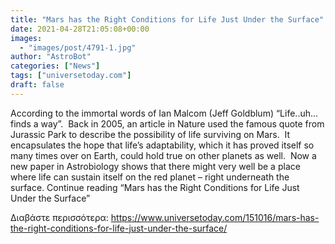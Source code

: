 ```yaml
---
title: "Mars has the Right Conditions for Life Just Under the Surface"
date: 2021-04-28T21:05:08+00:00
images:
  - "images/post/4791-1.jpg"
author: "AstroBot"
categories: ["News"]
tags: ["universetoday.com"]
draft: false
---
```


According to the immortal words of Ian Malcom (Jeff Goldblum) “Life..uh…finds a way”.  Back in 2005, an article in Nature used the famous quote from Jurassic Park to describe the possibility of life surviving on Mars.  It encapsulates the hope that life’s adaptability, which it has proved itself so many times over on Earth, could hold true on other planets as well.  Now a new paper in Astrobiology shows that there might very well be a place where life can sustain itself on the red planet – right underneath the surface. Continue reading “Mars has the Right Conditions for Life Just Under the Surface” 

Διαβάστε περισσότερα: https://www.universetoday.com/151016/mars-has-the-right-conditions-for-life-just-under-the-surface/
